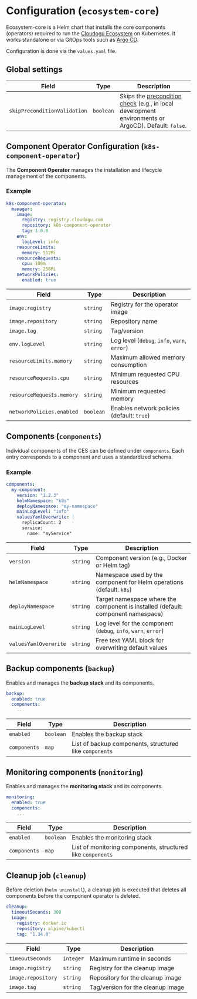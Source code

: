# Configuration (`ecosystem-core`)

Ecosystem-core is a Helm chart that installs the core components (operators) required to run
the [Cloudogu Ecosystem](https://platform.cloudogu.com/en/info/cloudogu-ecosystem/) on Kubernetes.
It works standalone or via GitOps tools such as [Argo CD](https://argoproj.github.io/cd/).

Configuration is done via the `values.yaml` file.

## Global settings

| Field                        | Type      | Description                                                                                                                |
|------------------------------|-----------|----------------------------------------------------------------------------------------------------------------------------|
| `skipPreconditionValidation` | `boolean` | Skips the [precondition check](./preparation_en.md) (e.g., in local development environments or ArgoCD). Default: `false`. |

## Component Operator Configuration (`k8s-component-operator`)

The **Component Operator** manages the installation and lifecycle management of the components.

### Example
```yaml
k8s-component-operator:
  manager:
    image:
      registry: registry.cloudogu.com
      repository: k8s-component-operator
      tag: 1.0.0
    env:
      logLevel: info
    resourceLimits:
      memory: 512Mi
    resourceRequests:
      cpu: 100m
      memory: 256Mi
    networkPolicies:
      enabled: true
```

| Field                     | Type      | Description                                  |
|---------------------------|-----------|----------------------------------------------|
| `image.registry`          | `string`  | Registry for the operator image              |
| `image.repository`        | `string`  | Repository name                              |
| `image.tag`               | `string`  | Tag/version                                  |
| `env.logLevel`            | `string`  | Log level (`debug`, `info`, `warn`, `error`) |
| `resourceLimits.memory`   | `string`  | Maximum allowed memory consumption           |
| `resourceRequests.cpu`    | `string`  | Minimum requested CPU resources              |
| `resourceRequests.memory` | `string`  | Minimum requested memory                     |
| `networkPolicies.enabled` | `boolean` | Enables network policies (default: `true`)   |

## Components (`components`)

Individual components of the CES can be defined under `components`.
Each entry corresponds to a component and uses a standardized schema.

### Example
```yaml
components:
  my-component:
    version: "1.2.3"
    helmNamespace: "k8s"
    deployNamespace: "my-namespace"
    mainLogLevel: "info"
    valuesYamlOverwrite: |
      replicaCount: 2
      service:
        name: "myService"
```

| Field                 | Type     | Description                                                                      |
|-----------------------|----------|----------------------------------------------------------------------------------|
| `version`             | `string` | Component version (e.g., Docker or Helm tag)                                     |
| `helmNamespace`       | `string` | Namespace used by the component for Helm operations (default: `k8s`)             |
| `deployNamespace`     | `string` | Target namespace where the component is installed (default: component namespace) |
| `mainLogLevel`        | `string` | Log level for the component (`debug`, `info`, `warn`, `error`)                   |
| `valuesYamlOverwrite` | `string` | Free text YAML block for overwriting default values                              |

## Backup components (`backup`)

Enables and manages the **backup stack** and its components.

```yaml
backup:
  enabled: true
  components:
    ...
```

| Field        | Type      | Description                                             |
|--------------|-----------|---------------------------------------------------------|
| `enabled`    | `boolean` | Enables the backup stack                                |
| `components` | `map`     | List of backup components, structured like `components` |

## Monitoring components (`monitoring`)

Enables and manages the **monitoring stack** and its components.

```yaml
monitoring:
  enabled: true
  components:
    ...
```

| Field        | Type      | Description                                                 |
|--------------|-----------|-------------------------------------------------------------|
| `enabled`    | `boolean` | Enables the monitoring stack                                |
| `components` | `map`     | List of monitoring components, structured like `components` |

## Cleanup job (`cleanup`)

Before deletion (`helm uninstall`), a cleanup job is executed that deletes all components before the component operator
is deleted.

```yaml
cleanup:
  timeoutSeconds: 300
  image:
    registry: docker.io
    repository: alpine/kubectl
    tag: "1.34.0"
```

| Field              | Type      | Description                         |
|--------------------|-----------|-------------------------------------|
| `timeoutSeconds`   | `integer` | Maximum runtime in seconds          |
| `image.registry`   | `string`  | Registry for the cleanup image      |
| `image.repository` | `string`  | Repository  for the cleanup image   |
| `image.tag`        | `string`  | Tag/version   for the cleanup image |
